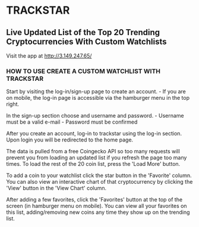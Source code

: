 # TRACKSTAR
## Live Updated List of the Top 20 Trending Cryptocurrencies With Custom Watchlists

Visit the app at http://3.149.247.65/

### HOW TO USE CREATE A CUSTOM WATCHLIST WITH TRACKSTAR

Start by visiting the log-in/sign-up page to create an account.
    - If you are on mobile, the log-in page is accessible via the hamburger menu in the top right.

In the sign-up section choose and username and password.
    - Username must be a valid e-mail
    - Password must be confirmed

After you create an account, log-in to trackstar using the log-in section.  Upon login you will be redirected to the home page.

The data is pulled from a free Coingecko API so too many requests will prevent you from loading an updated list if you refresh the page too many times. To load the rest of the 20 coin list, press the 'Load More' button.

To add a coin to your watchlist click the star button in the 'Favorite' column.  You can also view an interactive chart of that cryptocurrency by clicking the 'View' button in the 'View Chart' column.

After adding a few favorites, click the 'Favorites' button at the top of the screen (in hamburger menu on mobile).  You can view all your favorites on this list, adding/removing new coins any time they show up on the trending list.
